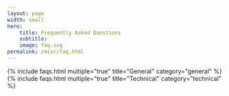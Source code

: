 ```yaml
---
layout: page
width: small
hero:
    title: Frequently Asked Questions
    subtitle:
    image: faq.svg
permalink: /misc/faq.html
---
```


{% include faqs.html multiple="true" title="General" category="general" %}
{% include faqs.html multiple="true" title="Technical" category="technical" %}
